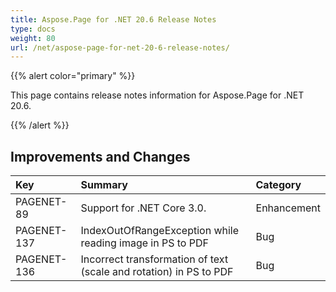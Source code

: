 ```yaml
---
title: Aspose.Page for .NET 20.6 Release Notes
type: docs
weight: 80
url: /net/aspose-page-for-net-20-6-release-notes/
---
```


{{% alert color="primary" %}}

This page contains release notes information for Aspose.Page for .NET 20.6.

{{% /alert %}}
## **Improvements and Changes**

|**Key**|**Summary**|**Category**|
| :- | :- | :- |
|PAGENET-89|Support for .NET Core 3.0.|Enhancement|
|PAGENET-137|IndexOutOfRangeException while reading image in PS to PDF|Bug|
|PAGENET-136|Incorrect transformation of text (scale and rotation) in PS to PDF|Bug|
